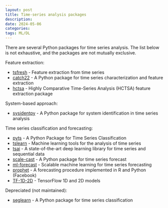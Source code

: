 ```yaml
---
layout: post
title: Time-series analysis packages
description:
date: 2024-05-06
categories: 
tags: ML/DL
---
```


There are several Python packages for time series analysis. The list below is not exhaustive, and the packages are not mutually exclusive. 

 Feature extraction:
* [tsfresh](https://tsfresh.readthedocs.io/en/latest/) - Feature extraction from time series
* [catch22](https://time-series-features.gitbook.io/catch22-features/) - A Python package for time series characterization and feature extraction
* [hctsa](https://github.com/benfulcher/hctsa) - Highly Comparative Time-Series Analysis (HCTSA) feature extraction package

System-based approach:
* [sysidentpy](https://sysidentpy.org/) - A Python package for system identification in time series analysis

Time series classification and forecasting:
* [pyts](https://pyts.readthedocs.io/en/stable/index.html) - A Python Package for Time Series Classification
* [tslearn](https://tslearn.readthedocs.io/en/stable/) -  Machine learning tools for the analysis of time series
* [tsai](https://timeseriesai.github.io/tsai/) - A state-of-the-art deep learning library for time series and sequential data
* [scale-cast](https://github.com/mikekeith52/scalecast) - A Python package for time series forecast 
* [ml-forecast](https://github.com/Nixtla/mlforecast) - Scalable machine learning for time series forecasting 
* [prophet](https://facebook.github.io/prophet/) - A forecasting procedure implemented in R and Python (Facebook)
* [TF-1D-2D](https://github.com/Sakib1263/TF-1D-2D-Segmentation-End2EndPipelines) - TensorFlow 1D and 2D models 

Depreciated (not maintained):
* [seglearn](https://dmbee.github.io/seglearn/) - A Python package for time series classification